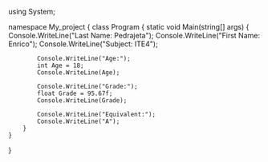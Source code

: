 using System;

namespace My_project
{
    class Program
    {
        static void Main(string[] args)
        {
            Console.WriteLine("Last Name: Pedrajeta");
            Console.WriteLine("First Name: Enrico");
            Console.WriteLine("Subject: ITE4");
           
            Console.WriteLine("Age:");
            int Age = 18;
            Console.WriteLine(Age);
            
            Console.WriteLine("Grade:");
            float Grade = 95.67f;
            Console.WriteLine(Grade);
           
            Console.WriteLine("Equivalent:");
            Console.WriteLine("A");
        }
    }
}
